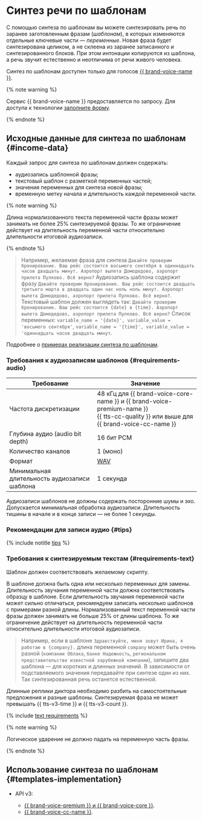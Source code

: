 # Синтез речи по шаблонам

С помощью синтеза по шаблонам вы можете синтезировать речь по заранее заготовленным фразам (_шаблонам_), в которых изменяются отдельные ключевые части — _переменные_. Новая фраза будет синтезирована целиком, а не склеена из заранее записанного и синтезированного блоков. При этом интонации копируются из шаблона, а речь звучит естественно и неотличима от речи живого человека.

Синтез по шаблонам доступен только для голосов [{{ brand-voice-name }}](brand-voice/index.md).


{% note warning %}

Сервис {{ brand-voice-name }} предоставляется по запросу. Для доступа к технологии [заполните форму](#contact-form).

{% endnote %}



## Исходные данные для синтеза по шаблонам {#income-data}

Каждый запрос для синтеза по шаблонам должен содержать:

* аудиозапись шаблонной фразы;
* текстовый шаблон с разметкой переменных частей;
* значения переменных для синтеза новой фразы;
* временную метку начала и длительность каждой переменной части.

{% note warning %}

Длина нормализованного текста переменной части фразы может занимать не более 25% синтезируемой фразы. То же ограничение действует на длительность переменной части относительно длительности итоговой аудиозаписи.

{% endnote %}

> Например, желаемая фраза для синтеза `Давайте проверим бронирование. Ваш рейс состоится восьмого сентября в одиннадцать часов двадцать минут. Аэропорт вылета Домодедово, аэропорт прилета Пулково. Всё верно?`
> Аудиозапись шаблона содержит фразу `Давайте проверим бронирование. Ваш рейс состоится двадцать третьего марта в двадцать один час ноль ноль минут. Аэропорт вылета Домодедово, аэропорт прилета Пулково. Всё верно?`.
> Текстовый шаблон должен выглядеть так: `Давайте проверим бронирование. Ваш рейс состоится {date} в {time}. Аэропорт вылета Домодедово, аэропорт прилета Пулково. Всё верно?`
> Список переменных: `variable_name = '{date}', variable_value = 'восьмого сентября'`, `variable_name = '{time}', variable_value = 'одиннадцать часов двадцать минут`.

Подробнее о [примерах реализации синтеза по шаблонам](#templates-implementation).

### Требования к аудиозаписям шаблонов {#requirements-audio}

| Требование | Значение |
| --- | --- |
| Частота дискретизации | 48 кГц для {{ brand-voice-core-name }} и {{ brand-voice-premium-name }}</br>{{ tts-cc-quality }} или выше для {{ brand-voice-cc-name }} |
| Глубина аудио (audio bit depth) |  16 бит PCM |
| Количество каналов |  1 (моно) |
| Формат | [WAV](https://ru.wikipedia.org/wiki/WAV) |
| Минимальная длительность аудиозаписи шаблона | 1 секунда |

Аудиозаписи шаблонов не должны содержать посторонние шумы и эхо. Допускается минимальная обработка аудиозаписи. Длительность тишины в начале и в конце записи — не более 1 секунды.

### Рекомендации для записи аудио {#tips}

{% include notitle [tips](../../_includes/speechkit/audio-tips.md) %}

### Требования к синтезируемым текстам {#requirements-text}

Шаблон должен соответствовать желаемому скрипту.

В шаблоне должна быть одна или несколько переменных для замены. Длительность звучания переменной части должна соответствовать образцу в шаблоне. Если длительность звучания переменной части может сильно отличаться, рекомендуем записать несколько шаблонов с примерами разной длины. Нормализованный текст переменной части фразы должен занимать не больше 25% от длины шаблона. То же ограничение действует на длительность переменной части относительно длительности итоговой аудиозаписи.

> Например, если в шаблоне `Здравствуйте, меня зовут Ирина, я работаю в {company}.` длина переменной `company` может быть очень разной (`компании Облака`, `банке Надежность`, `региональном представительстве известной зарубежной компании`), запишите два шаблона — для коротких и длинных значений. В зависимости от подставляемого значения передавайте при синтезе один из них. Так синтезированная речь останется естественной.

Длинные реплики диктора необходимо разбить на самостоятельные предложения и разные шаблоны. Синтезируемая фраза не может превышать {{ tts-v3-time }} и {{ tts-v3-count }}.

{% include [text requirements](../../_includes/speechkit/tts-text-requirements.md) %}

{% note warning %}

Логическое ударение не должно падать на переменную часть фразы.

{% endnote %}

## Использование синтеза по шаблонам {#templates-implementation}

* API v3:

   * [{{ brand-voice-premium }} и {{ brand-voice-core }}](api/tts-templates.md).
   * [{{ brand-voice-cc-name }}](api/tts-templates-bvcc.md).

